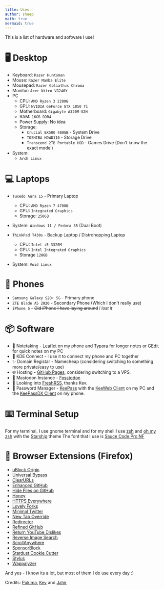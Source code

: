 ```yaml
---
title: Uses
author: sheep
math: true
mermaid: true
---
```


This is a list of hardware and software I use!

# 🖥️ Desktop
* Keyboard: `Razer Huntsman`
* Mouse: `Razer Mamba Elite`
* Mousepad: `Razer Goliathus Chroma`
* Monitor: `Acer Nitro VG240Y`
* PC
  * CPU: `AMD Ryzen 3 2200G`
  * GPU: `NVIDIA GeForce GTX 1050 Ti`
  * Motherboard: `Gigabyte A320M-S2H`
  * RAM: `16GB DDR4`
  * Power Supply: No idea
  * Storage:
    * `Crucial BX500 480GB` - System Drive
    * `TOSHIBA HDWD110` - Storage Drive
    * `Transcend 2TB Portable HDD` - Games Drive (Don't know the exact model)
* System:
  * `Arch Linux`

# 💻 Laptops
* `Tuxedo Aura 15` - Primary Laptop
  * CPU: `AMD Ryzen 7 4700U`
  * GPU: `Integrated Graphics`
  * Storage: `250GB`
* System: `Windows 11 / Fedora 35` (Dual Boot)

* `ThinkPad T430s` - Backup Laptop / Distrohopping Laptop
  * CPU: `Intel i5-3320M`
  * GPU: `Intel Integrated Graphics`
  * Storage `128GB`
* System: `Void Linux`

# 📱 Phones
* `Samsung Galaxy S20+ 5G` - Primary phone
* `ZTE Blade A5 2020` - Secondary Phone (Which I don't really use)
* `iPhone 6` - ~~Old iPhone I have laying around~~ *I lost it*

# 📦 Software
* 📝 Notetaking - [Leaflet](https://play.google.com/store/apps/details?id=com.potatoproject.notes) on my phone and [Typora](https://typora.io/) for longer notes or [GEdit](https://wiki.gnome.org/Apps/Gedit) for quick notes on my PC
* 📡 KDE Connect - I use it to connect my phone and PC together
* ✨ Domain Registar - Namecheap (considering switching to something more private/easy to use)
* 🌐 Hosting - [GitHub Pages](https://pages.github.com), considering switching to a VPS.
* 🐘 Mastodon Instance - [Fosstodon](https://fosstodon.org/)
* 📰 Looking into [FreshRSS](https://www.freshrss.org/), thanks Kev.
* 🔑 Password Manager - [KeePass](https://keepass.info/) with the [KeeWeb Client](https://keeweb.info/) on my PC and the [KeePassDX Client](https://www.keepassdx.com/) on my phone.

# ⌨️  Terminal Setup
For my terminal, I use gnome terminal and for my shell I use [zsh](https://zsh.org/) and [oh my zsh](https://ohmyz.sh) with the [Starship](https://starship.rs) theme
The font that I use is [Sauce Code Pro NF](https://github.com/ryanoasis/nerd-fonts/releases/download/v2.1.0/SourceCodePro.zip)

# 🔗 Browser Extensions (Firefox)
* [uBlock Origin](https://github.com/gorhill/uBlock#ublock-origin)
* [Universal Bypass](https://universal-bypass.org/)
* [ClearURLs](https://docs.clearurls.xyz/latest/)
* [Enhanced GitHub](https://github.com/softvar/enhanced-github#-enhanced-github)
* [Hide Files on GitHub](https://github.com/sindresorhus/hide-files-on-github)
* [Honey](https://www.joinhoney.com/)
* [HTTPS Everywhere](https://www.eff.org/https-everywhere)
* [Lovely Forks](https://github.com/musically-ut/lovely-forks)
* [Minimal Twitter](https://www.wang.sh/minimal-twitter/)
* [New Tab Override](https://addons.mozilla.org/en-US/firefox/addon/new-tab-override/)
* [Redirector](https://einaregilsson.com/redirector/)
* [Refined GitHub](https://github.com/refined-github/refined-github)
* [Return YouTube Dislikes](https://returnyoutubedislike.com/)
* [Reverse Image Search](https://github.com/Brawl345/Image-Reverse-Search-WebExtension)
* [ScrollAnywhere](https://addons.mozilla.org/en-US/firefox/addon/scroll_anywhere/)
* [SponsorBlock](https://sponsor.ajay.app/)
* [Stardust Cookie Cutter](https://www.stardustnetwork.org/)
* [Stylus](https://add0n.com/stylus.html)
* [Wappalyzer](https://www.wappalyzer.com/apps/)

And yes - I know its a lot, but most of them I do use every day :)

Credits:
[Pukima](https://pukima.site/notes/my-tech/), [Kev](https://kevq.uk/uses/) and [Jahir](https://jahir.dev/blog/uses)
